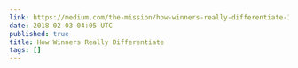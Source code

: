 ```yaml
---
link: https://medium.com/the-mission/how-winners-really-differentiate-160caa68ed68
date: 2018-02-03 04:05 UTC
published: true
title: How Winners Really Differentiate
tags: []
---
```



